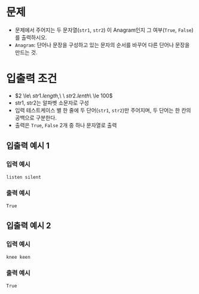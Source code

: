 # 문제
* 문제에서 주어지는 두 문자열(`str1`, `str2`) 이 Anagram인지 그 여부(`True`, `False`) 를 출력하시오.   
* `Anagram`: 단어나 문장을 구성하고 있는 문자의 순서를 바꾸어 다른 단어나 문장을 만드는 것.  
   
# 입출력 조건
* $2 \le\ $`str1.length`$,\ \ $`str2.lenth`$\ \le 100$
* str1, str2는 알파벳 소문자로 구성
* 입력 테스트케이스 별 한 줄에 두 단어(`str1`, `str2`)만 주어지며, 두 단어는 한 칸의 공백으로 구분한다.
* 출력은 `True`, `False` 2개 중 하나 문자열로 출력
   
## 입출력 예시 1
### 입력 예시
```
listen silent
```
### 출력 예시
```
True
```

## 입출력 예시 2
### 입력 예시
```
knee keen
```
### 출력 예시
```
True
```
